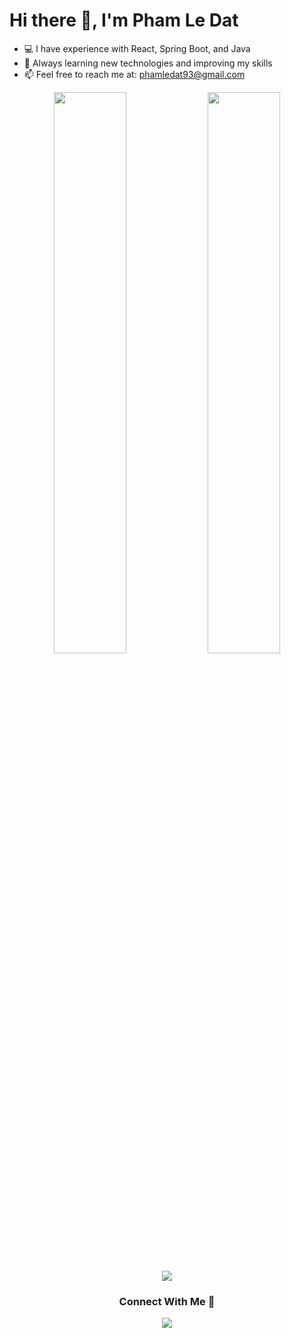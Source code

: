 # Hi there 👋, I'm Pham Le Dat
- 💻 I have experience with React, Spring Boot, and Java
- 🌱 Always learning new technologies and improving my skills
- 📫 Feel free to reach me at: phamledat93@gmail.com

<p align="center">
  <img src="https://github-readme-stats.vercel.app/api?username=Pledat02&show_icons=true&theme=react" width="48%" />
  <img src="https://github-readme-stats.vercel.app/api/top-langs/?username=Pledat02&layout=compact&theme=react" width="48%" />
</p>

<p align="center">
  <img src="https://github-profile-trophy.vercel.app/?username=Pledat02&margin-w=15&theme=flat&no-frame=true" />
</p>

<h3 align="center">Connect With Me 🤝</h3>
<p align="center">
  <a href="https://www.linkedin.com/in/your-linkedin/" target="_blank">
    <img src="https://img.shields.io/badge/LinkedIn-blue?logo=linkedin&logoColor=white&style=for-the-badge" />
  </a>
</p>
